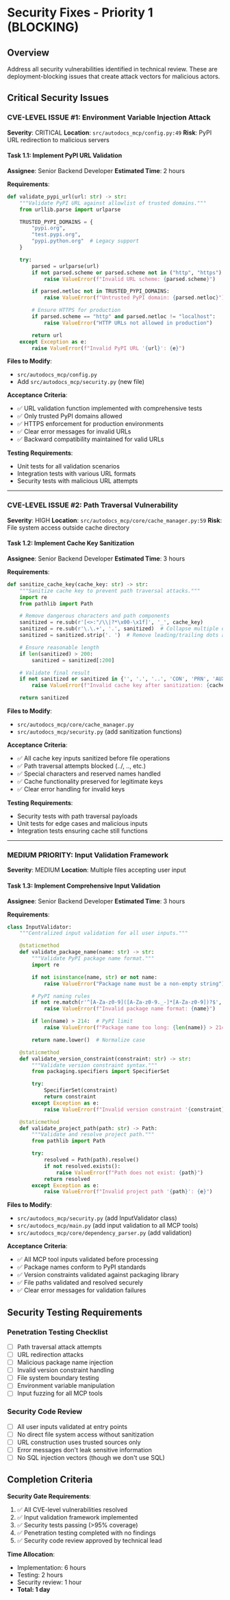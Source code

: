 # Security Fixes - Priority 1 (BLOCKING)

## Overview
Address all security vulnerabilities identified in technical review. These are deployment-blocking issues that create attack vectors for malicious actors.

## Critical Security Issues

### CVE-LEVEL ISSUE #1: Environment Variable Injection Attack
**Severity**: CRITICAL
**Location**: `src/autodocs_mcp/config.py:49`
**Risk**: PyPI URL redirection to malicious servers

#### Task 1.1: Implement PyPI URL Validation
**Assignee**: Senior Backend Developer
**Estimated Time**: 2 hours

**Requirements**:
```python
def validate_pypi_url(url: str) -> str:
    """Validate PyPI URL against allowlist of trusted domains."""
    from urllib.parse import urlparse

    TRUSTED_PYPI_DOMAINS = {
        "pypi.org",
        "test.pypi.org",
        "pypi.python.org"  # Legacy support
    }

    try:
        parsed = urlparse(url)
        if not parsed.scheme or parsed.scheme not in ("http", "https"):
            raise ValueError(f"Invalid URL scheme: {parsed.scheme}")

        if parsed.netloc not in TRUSTED_PYPI_DOMAINS:
            raise ValueError(f"Untrusted PyPI domain: {parsed.netloc}")

        # Ensure HTTPS for production
        if parsed.scheme == "http" and parsed.netloc != "localhost":
            raise ValueError("HTTP URLs not allowed in production")

        return url
    except Exception as e:
        raise ValueError(f"Invalid PyPI URL '{url}': {e}")
```

**Files to Modify**:
- `src/autodocs_mcp/config.py`
- Add `src/autodocs_mcp/security.py` (new file)

**Acceptance Criteria**:
- ✅ URL validation function implemented with comprehensive tests
- ✅ Only trusted PyPI domains allowed
- ✅ HTTPS enforcement for production environments
- ✅ Clear error messages for invalid URLs
- ✅ Backward compatibility maintained for valid URLs

**Testing Requirements**:
- Unit tests for all validation scenarios
- Integration tests with various URL formats
- Security tests with malicious URL attempts

---

### CVE-LEVEL ISSUE #2: Path Traversal Vulnerability
**Severity**: HIGH
**Location**: `src/autodocs_mcp/core/cache_manager.py:59`
**Risk**: File system access outside cache directory

#### Task 1.2: Implement Cache Key Sanitization
**Assignee**: Senior Backend Developer
**Estimated Time**: 3 hours

**Requirements**:
```python
def sanitize_cache_key(cache_key: str) -> str:
    """Sanitize cache key to prevent path traversal attacks."""
    import re
    from pathlib import Path

    # Remove dangerous characters and path components
    sanitized = re.sub(r'[<>:"/\\|?*\x00-\x1f]', '_', cache_key)
    sanitized = re.sub(r'\.\.+', '.', sanitized)  # Collapse multiple dots
    sanitized = sanitized.strip('. ')  # Remove leading/trailing dots and spaces

    # Ensure reasonable length
    if len(sanitized) > 200:
        sanitized = sanitized[:200]

    # Validate final result
    if not sanitized or sanitized in {'', '.', '..', 'CON', 'PRN', 'AUX', 'NUL'}:
        raise ValueError(f"Invalid cache key after sanitization: {cache_key}")

    return sanitized
```

**Files to Modify**:
- `src/autodocs_mcp/core/cache_manager.py`
- `src/autodocs_mcp/security.py` (add sanitization functions)

**Acceptance Criteria**:
- ✅ All cache key inputs sanitized before file operations
- ✅ Path traversal attempts blocked (../, ..\, etc.)
- ✅ Special characters and reserved names handled
- ✅ Cache functionality preserved for legitimate keys
- ✅ Clear error handling for invalid keys

**Testing Requirements**:
- Security tests with path traversal payloads
- Unit tests for edge cases and malicious inputs
- Integration tests ensuring cache still functions

---

### MEDIUM PRIORITY: Input Validation Framework
**Severity**: MEDIUM
**Location**: Multiple files accepting user input

#### Task 1.3: Implement Comprehensive Input Validation
**Assignee**: Senior Backend Developer
**Estimated Time**: 3 hours

**Requirements**:
```python
class InputValidator:
    """Centralized input validation for all user inputs."""

    @staticmethod
    def validate_package_name(name: str) -> str:
        """Validate PyPI package name format."""
        import re

        if not isinstance(name, str) or not name:
            raise ValueError("Package name must be a non-empty string")

        # PyPI naming rules
        if not re.match(r'^[A-Za-z0-9]([A-Za-z0-9._-]*[A-Za-z0-9])?$', name):
            raise ValueError(f"Invalid package name format: {name}")

        if len(name) > 214:  # PyPI limit
            raise ValueError(f"Package name too long: {len(name)} > 214 characters")

        return name.lower()  # Normalize case

    @staticmethod
    def validate_version_constraint(constraint: str) -> str:
        """Validate version constraint syntax."""
        from packaging.specifiers import SpecifierSet

        try:
            SpecifierSet(constraint)
            return constraint
        except Exception as e:
            raise ValueError(f"Invalid version constraint '{constraint}': {e}")

    @staticmethod
    def validate_project_path(path: str) -> Path:
        """Validate and resolve project path."""
        from pathlib import Path

        try:
            resolved = Path(path).resolve()
            if not resolved.exists():
                raise ValueError(f"Path does not exist: {path}")
            return resolved
        except Exception as e:
            raise ValueError(f"Invalid project path '{path}': {e}")
```

**Files to Modify**:
- `src/autodocs_mcp/security.py` (add InputValidator class)
- `src/autodocs_mcp/main.py` (add input validation to all MCP tools)
- `src/autodocs_mcp/core/dependency_parser.py` (add validation)

**Acceptance Criteria**:
- ✅ All MCP tool inputs validated before processing
- ✅ Package names conform to PyPI standards
- ✅ Version constraints validated against packaging library
- ✅ File paths validated and resolved securely
- ✅ Clear error messages for validation failures

## Security Testing Requirements

### Penetration Testing Checklist
- [ ] Path traversal attack attempts
- [ ] URL redirection attacks
- [ ] Malicious package name injection
- [ ] Invalid version constraint handling
- [ ] File system boundary testing
- [ ] Environment variable manipulation
- [ ] Input fuzzing for all MCP tools

### Security Code Review
- [ ] All user inputs validated at entry points
- [ ] No direct file system access without sanitization
- [ ] URL construction uses trusted sources only
- [ ] Error messages don't leak sensitive information
- [ ] No SQL injection vectors (though we don't use SQL)

## Completion Criteria

**Security Gate Requirements**:
1. ✅ All CVE-level vulnerabilities resolved
2. ✅ Input validation framework implemented
3. ✅ Security tests passing (>95% coverage)
4. ✅ Penetration testing completed with no findings
5. ✅ Security code review approved by technical lead

**Time Allocation**:
- Implementation: 6 hours
- Testing: 2 hours
- Security review: 1 hour
- **Total: 1 day**
